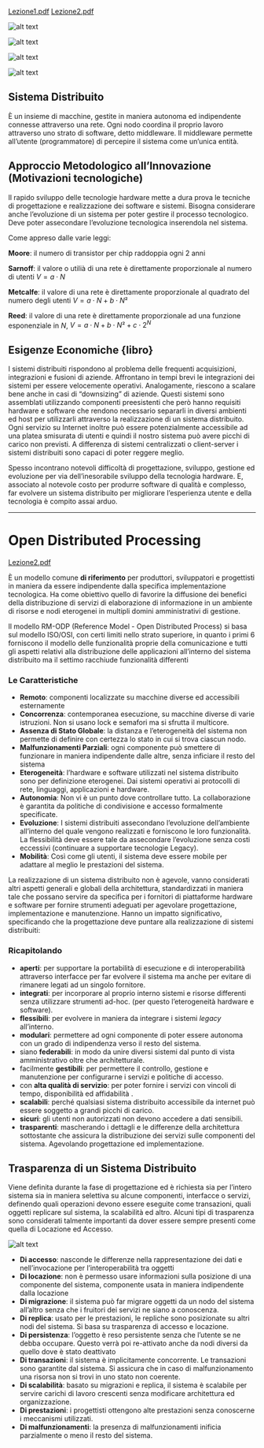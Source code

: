 [Lezione1.pdf](../slides/1_PrologoSDeKeywork.pdf)
[Lezione2.pdf](/slides/2_OpenDistributedProcessingMiddleware.pdf)

![alt text](external/2/img.png)

![alt text](external/2/img-1.png)

![alt text](external/2/img-2.png)

![alt text](external/2/img-3.png)

## Sistema Distribuito

È un insieme di macchine, gestite in maniera autonoma ed indipendente connesse attraverso una rete. Ogni nodo coordina il proprio lavoro attraverso uno strato di software, detto middleware. Il middleware permette all’utente (programmatore) di percepire il sistema come un’unica entità.

## Approccio Metodologico all’Innovazione (Motivazioni tecnologiche)

Il rapido sviluppo delle tecnologie hardware mette a dura prova le tecniche di progettazione e realizzazione dei software e sistemi. Bisogna considerare anche l’evoluzione di un sistema per poter gestire il processo tecnologico. Deve poter assecondare l’evoluzione tecnologica inserendola nel sistema. 

Come appreso dalle varie leggi:

**Moore**: il numero di transistor per chip raddoppia ogni 2 anni

**Sarnoff**: il valore o utilià di una rete è direttamente proporzionale al numero di utenti $V = a \cdot N$ 

**Metcalfe**: il valore di una rete è direttamente proporzionale al quadrato del numero degli utenti $V = a \cdot N + b \cdot N²$

**Reed**: il valore di una rete è direttamente proporzionale ad una funzione esponenziale in $N$, $V = a \cdot N + b \cdot N² + c \cdot 2^N$

## Esigenze Economiche {libro}

I sistemi distribuiti rispondono al problema delle frequenti acquisizioni, integrazioni e fusioni di aziende. Affrontano in tempi brevi le integrazioni dei sistemi per essere velocemente operativi. Analogamente, riescono a scalare bene anche in casi di “downsizing” di aziende. 
Questi sistemi sono assemblati utilizzando componenti preesistenti che però hanno requisiti hardware e software che rendono necessario separarli in diversi ambienti ed host per utilizzarli attraverso la realizzazione di un sistema distribuito. 
Ogni servizio su Internet inoltre può essere potenzialmente accessibile ad una platea smisurata di utenti e quindi il nostro sistema può avere picchi di carico non previsti. A differenza di sistemi centralizzati o client-server i sistemi distribuiti sono capaci di poter reggere meglio.

Spesso incontrano notevoli difficoltà di progettazione, sviluppo, gestione ed evoluzione per via dell’inesorabile sviluppo della tecnologia hardware. E, associato al notevole costo per produrre software di qualità e complesso, far evolvere un sistema distribuito per migliorare l’esperienza utente e della tecnologia è compito assai arduo.

---

# **Open Distributed Processing**

[Lezione2.pdf](/slides/2_OpenDistributedProcessingMiddleware.pdf)

È un modello comune **di riferimento** per produttori, sviluppatori e progettisti in maniera da essere indipendente dalla specifica implementazione tecnologica. Ha come obiettivo quello di favorire la diffusione dei benefici della distribuzione di servizi di elaborazione di informazione in un ambiente di risorse e nodi eterogenei in multipli domini amministrativi di gestione. 

Il modello RM-ODP (Reference Model - Open Distributed Process) si basa sul modello ISO/OSI, con certi limiti nello strato superiore, in quanto i primi 6 forniscono il modello delle funzionalità proprie della comunicazione e tutti gli aspetti relativi alla distribuzione delle applicazioni all’interno del sistema distribuito ma il settimo racchiude funzionalità differenti

### Le Caratteristiche
- **Remoto**: componenti localizzate su macchine diverse ed accessibili esternamente
- **Concorrenza**: contemporanea esecuzione, su macchine diverse di varie istruzioni. Non si usano lock e semafori ma si sfrutta il multicore.
- **Assenza di Stato Globale**: la distanza e l’eterogeneità del sistema non permette di definire con certezza lo stato in cui si trova ciascun nodo.
- **Malfunzionamenti Parziali**: ogni componente può smettere di funzionare in maniera indipendente dalle altre, senza inficiare il resto del sistema
- **Eterogeneità**: l’hardware e software utilizzati nel sistema distribuito sono per definizione eterogenei. Dai sistemi operativi ai protocolli di rete, linguaggi, applicazioni e hardware.
- **Autonomia**: Non vi è un punto dove controllare tutto. La collaborazione è garantita da politiche di condivisione e accesso formalmente specificate.
- **Evoluzione**: I sistemi distribuiti assecondano l’evoluzione dell’ambiente all’interno del quale vengono realizzati e forniscono le loro funzionalità. La flessibilità deve essere tale da assecondare l’evoluzione senza costi eccessivi (continuare a supportare tecnologie Legacy).
- **Mobilità**: Così come gli utenti, il sistema deve essere mobile per adattare al meglio le prestazioni del sistema.

La realizzazione di un sistema distribuito non è agevole, vanno considerati altri aspetti generali e globali della architettura, standardizzati in maniera tale che possano servire da specifica per i fornitori di piattaforme hardware e software per fornire strumenti adeguati per agevolare progettazione, implementazione e manutenzione. Hanno un impatto significativo, specificando che la progettazione deve puntare alla realizzazione di sistemi distribuiti:

### Ricapitolando 
- **aperti**: per supportare la portabilità di esecuzione e di interoperabilità attraverso interfacce per far evolvere il sistema ma anche per evitare di rimanere legati ad un singolo fornitore.
- **integrati**: per incorporare al proprio interno sistemi e risorse differenti senza utilizzare strumenti ad-hoc. (per questo l’eterogeneità hardware e software).
- **flessibili**: per evolvere in maniera da integrare i sistemi *legacy* all’interno.
- **modulari**: permettere ad ogni componente di poter essere autonoma con un grado di indipendenza verso il resto del sistema.
- siano **federabili**: in modo da unire diversi sistemi dal punto di vista amministrativo oltre che architetturale.
- facilmente **gestibili**: per permettere il controllo, gestione e manutenzione per configurarne i servizi e politiche di accesso.
- con **alta qualità di servizio**: per poter fornire i servizi con vincoli di tempo, disponibilità ed affidabilità .
- **scalabili**: perché qualsiasi sistema distribuito accessibile da internet può essere soggetto a grandi picchi di carico.
- **sicuri**: gli utenti non autorizzati non devono accedere a dati sensibili.
- **trasparenti**: mascherando i dettagli e le differenze della architettura sottostante che assicura la distribuzione dei servizi sulle componenti del sistema. Agevolando progettazione ed implementazione.

## Trasparenza di un Sistema Distribuito

Viene definita durante la fase di progettazione ed è richiesta sia per l’intero sistema sia in maniera selettiva su alcune componenti, interfacce o servizi, definendo quali operazioni devono essere eseguite come transazioni, quali oggetti replicare sul sistema, la scalabilità ed altro. Alcuni tipi di trasparenza sono considerati talmente importanti da dover essere sempre presenti come quella di Locazione ed Accesso.

![alt text](external/1/img.png)

- **Di accesso**: nasconde le differenze nella rappresentazione dei dati e nell’invocazione per l’interoperabilità tra oggetti
- **Di locazione**: non è permesso usare informazioni sulla posizione di una componente del sistema, componente usata in maniera indipendente dalla locazione
- **Di migrazione**: il sistema può far migrare oggetti da un nodo del sistema all’altro senza che i fruitori dei servizi ne siano a conoscenza.
- **Di replica**: usato per le prestazioni, le repliche sono posizionate su altri nodi del sistema. Si basa su trasparenza di accesso e locazione.
- **Di persistenza**: l’oggetto è reso persistente senza che l’utente se ne debba occupare. Questo verrà poi re-attivato anche da nodi diversi da quello dove è stato deattivato
- **Di transazioni**: il sistema è implicitamente concorrente. Le transazioni sono garantite dal sistema. Si assicura che in caso di malfunzionamento una risorsa non si trovi in uno stato non coerente.
- **Di scalabilità**: basato su migrazioni e replica, il sistema è scalabile per servire carichi di lavoro crescenti senza modificare architettura ed organizzazione.
- **Di prestazioni**: i progettisti ottengono alte prestazioni senza conoscerne i meccanismi utilizzati.
- **Di malfunzionamenti**: la presenza di malfunzionamenti inificia parzialmente o meno il resto del sistema.